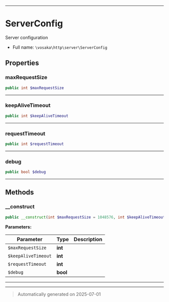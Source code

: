***

# ServerConfig

Server configuration



* Full name: `\vosaka\http\server\ServerConfig`



## Properties


### maxRequestSize



```php
public int $maxRequestSize
```






***

### keepAliveTimeout



```php
public int $keepAliveTimeout
```






***

### requestTimeout



```php
public int $requestTimeout
```






***

### debug



```php
public bool $debug
```






***

## Methods


### __construct



```php
public __construct(int $maxRequestSize = 1048576, int $keepAliveTimeout = 3, int $requestTimeout = 3, bool $debug = false): mixed
```








**Parameters:**

| Parameter | Type | Description |
|-----------|------|-------------|
| `$maxRequestSize` | **int** |  |
| `$keepAliveTimeout` | **int** |  |
| `$requestTimeout` | **int** |  |
| `$debug` | **bool** |  |





***


***
> Automatically generated on 2025-07-01
